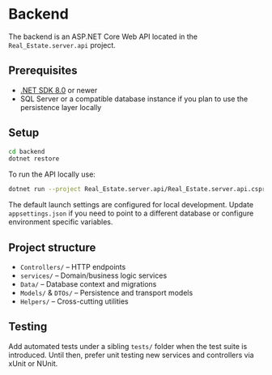 # Backend

The backend is an ASP.NET Core Web API located in the `Real_Estate.server.api` project.

## Prerequisites

- [.NET SDK 8.0](https://dotnet.microsoft.com/download) or newer
- SQL Server or a compatible database instance if you plan to use the persistence layer locally

## Setup

```bash
cd backend
dotnet restore
```

To run the API locally use:

```bash
dotnet run --project Real_Estate.server.api/Real_Estate.server.api.csproj
```

The default launch settings are configured for local development. Update `appsettings.json` if you need to point to a different database or configure environment specific variables.

## Project structure

- `Controllers/` – HTTP endpoints
- `services/` – Domain/business logic services
- `Data/` – Database context and migrations
- `Models/` & `DTOs/` – Persistence and transport models
- `Helpers/` – Cross-cutting utilities

## Testing

Add automated tests under a sibling `tests/` folder when the test suite is introduced. Until then, prefer unit testing new services and controllers via xUnit or NUnit.
